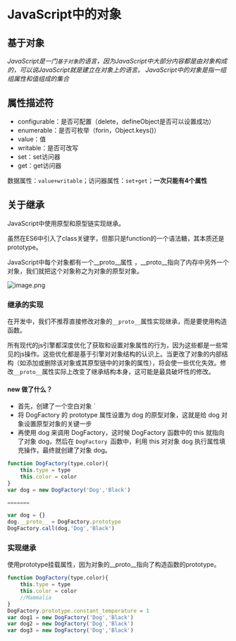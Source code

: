 # JavaScript中的对象

## 基于对象

_JavaScript是一门`基于对象`的语言，因为JavaScript中大部分内容都是由对象构成的，可以说JavaScript就是建立在对象上的语言。
JavaScript中的对象是指一组组属性和值组成的集合_


## 属性描述符

- configurable：是否可配置（delete，defineObject是否可以设置成功）
- enumerable：是否可枚举（forin，Object.keys()）
- value：值
- writable：是否可改写
- set：set访问器
- get：get访问器

数据属性：`value+writable`；访问器属性：`set+get`；**一次只能有4个属性**

## 关于继承

JavaScript中使用原型和原型链实现继承。

虽然在ES6中引入了class关键字，但那只是function的一个语法糖，其本质还是prototype。

JavaScript中每个对象都有一个__proto__属性 ，__proto__指向了内存中另外一个对象，我们就把这个对象称之为对象的原型对象。

![image.png](https://cdn.jsdelivr.net/gh/yunshen-1995/pic-bed@main/img/20230507111724.png)


### 继承的实现

在开发中，我们不推荐直接修改对象的`__proto__`属性实现继承，而是要使用构造函数。

所有现代的js引擎都深度优化了获取和设置对象属性的行为，因为这些都是一些常见的js操作。这些优化都是基于引擎对对象结构的认识上。当更改了对象的内部结构（如添加或删除该对象或其原型链中的对象的属性），将会使一些优化失效。修改`__proto__`属性实际上改变了继承结构本身，这可能是最具破坏性的修改。


#### new 做了什么？

- 首先，创建了一个空白对象 `
- 将 DogFactory 的 prototype 属性设置为 dog 的原型对象，这就是给 dog 对象设置原型对象的关键一步
- 再使用 dog 来调用 DogFactory，这时候 DogFactory 函数中的 this 就指向了对象 dog，然后在 `DogFactory `函数中，利用 this 对对象 dog 执行属性填充操作，最终就创建了对象 dog。

```js
function DogFactory(type,color){
    this.type = type
    this.color = color
}
var dog = new DogFactory('Dog','Black')

=======

var dog = {} 
dog.__proto__ = DogFactory.prototype
DogFactory.call(dog,'Dog','Black')
```

### 实现继承

使用prototype挂载属性，因为对象的__proto__指向了构造函数的prototype。

```js
function DogFactory(type,color){
    this.type = type
    this.color = color
    //Mammalia
}
DogFactory.prototype.constant_temperature = 1
var dog1 = new DogFactory('Dog','Black')
var dog2 = new DogFactory('Dog','Black')
var dog3 = new DogFactory('Dog','Black')
```
